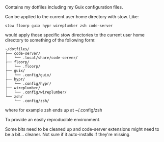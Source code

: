 Contains my dotfiles including my Guix configuration files.

Can be applied to the current user home directory with stow.
Like:
```
stow floorp guix hypr wireplumber zsh code-server
```
would apply those specific stow directories to the current user home directory to something of the following form:
```
~/dotfiles/
├── code-server/
│   └── .local/share/code-server/
├── floorp/
│   └── .floorp/
├── guix/
│   └── .config/guix/
├── hypr/
│   └── .config/hypr/
├── wireplumber/
│   └── .config/wireplumber/
└── zsh/
    └── .config/zsh/
```
where for example zsh ends up at ~/.config/zsh


To provide an easily reproducible environment.

Some bits need to be cleaned up and code-server extensions might need to be a bit... cleaner. Not sure if it auto-installs if they're missing.